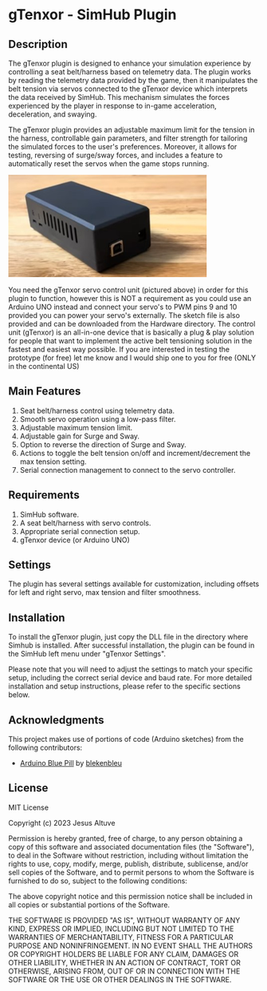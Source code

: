 # gTenxor - SimHub Plugin

## Description

The gTenxor plugin is designed to enhance your simulation experience by controlling a seat belt/harness based on telemetry data. The plugin works by reading the telemetry data provided by the game, then it manipulates the belt tension via servos connected to the gTenxor device which interprets the data received by SimHub. This mechanism simulates the forces experienced by the player in response to in-game acceleration, deceleration, and swaying. 

The gTenxor plugin provides an adjustable maximum limit for the tension in the harness, controllable gain parameters, and filter strength for tailoring the simulated forces to the user's preferences. Moreover, it allows for testing, reversing of surge/sway forces, and includes a feature to automatically reset the servos when the game stops running.

![gTenxor Device](./images/gTenxor.jpg)

You need the gTenxor servo control unit (pictured above) in order for this plugin to function, however this is NOT a requirement as you could use an Arduino UNO instead and connect your servo's to PWM pins 9 and 10 provided you can power your servo's externally. The sketch file is also provided and can be downloaded from the Hardware directory. The control unit (gTenxor) is an all-in-one device that is basically a plug & play solution for people that want to implement the active belt tensioning solution in the fastest and easiest way possible. If you are interested in testing the prototype (for free) let me know and I would ship one to you for free (ONLY in the continental US)

## Main Features

1. Seat belt/harness control using telemetry data.
2. Smooth servo operation using a low-pass filter.
3. Adjustable maximum tension limit.
4. Adjustable gain for Surge and Sway.
5. Option to reverse the direction of Surge and Sway.
6. Actions to toggle the belt tension on/off and increment/decrement the max tension setting.
7. Serial connection management to connect to the servo controller.

## Requirements

1. SimHub software.
2. A seat belt/harness with servo controls.
3. Appropriate serial connection setup.
4. gTenxor device (or Arduino UNO)

## Settings

The plugin has several settings available for customization, including offsets for left and right servo, max tension and filter smoothness. 

## Installation

To install the gTenxor plugin, just copy the DLL file in the directory where Simhub is installed. After successful installation, the plugin can be found in the SimHub left menu under "gTenxor Settings".

Please note that you will need to adjust the settings to match your specific setup, including the correct serial device and baud rate. For more detailed installation and setup instructions, please refer to the specific sections below.

## Acknowledgments

This project makes use of portions of code (Arduino sketches) from the following contributors:

- [Arduino Blue Pill](https://github.com/blekenbleu/Arduino-Blue-Pill) by [blekenbleu](https://github.com/blekenbleu/)

## License
MIT License

Copyright (c) 2023 Jesus Altuve

Permission is hereby granted, free of charge, to any person obtaining a copy
of this software and associated documentation files (the "Software"), to deal
in the Software without restriction, including without limitation the rights
to use, copy, modify, merge, publish, distribute, sublicense, and/or sell
copies of the Software, and to permit persons to whom the Software is
furnished to do so, subject to the following conditions:

The above copyright notice and this permission notice shall be included in all
copies or substantial portions of the Software.

THE SOFTWARE IS PROVIDED "AS IS", WITHOUT WARRANTY OF ANY KIND, EXPRESS OR
IMPLIED, INCLUDING BUT NOT LIMITED TO THE WARRANTIES OF MERCHANTABILITY,
FITNESS FOR A PARTICULAR PURPOSE AND NONINFRINGEMENT. IN NO EVENT SHALL THE
AUTHORS OR COPYRIGHT HOLDERS BE LIABLE FOR ANY CLAIM, DAMAGES OR OTHER
LIABILITY, WHETHER IN AN ACTION OF CONTRACT, TORT OR OTHERWISE, ARISING FROM,
OUT OF OR IN CONNECTION WITH THE SOFTWARE OR THE USE OR OTHER DEALINGS IN THE
SOFTWARE.
